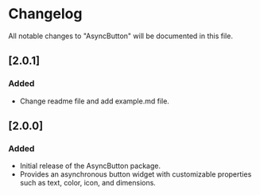 # Changelog

All notable changes to "AsyncButton" will be documented in this file.

## [2.0.1]

### Added
- Change readme file and add example.md file.


## [2.0.0]

### Added
- Initial release of the AsyncButton package.
- Provides an asynchronous button widget with customizable properties such as text, color, icon, and dimensions.
